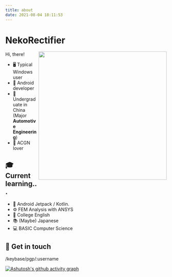 ```yaml
---
title: about
date: 2021-08-04 18:11:53
---
```


# NekoRectifier

<img align="right" src="https://github-readme-stats.vercel.app/api?username=NekoRectifier" width=400 />

Hi, there!

- 🖥️ Typical Windows user
- 📱  Android developer
- 🏫 Undergraduate in China  
  (Major **Automotive Engineering**)
- 💖 ACGN lover

## 🎓 Current learning...

- 🤖 Android Jetpack / Kotlin.
- ⚙️ FEM Analysis with ANSYS
- 📘 College English
- 📚 (Maybe) Japanese
- 💻 BASIC Computer Science

## 💬 Get in touch
/keybase/pgp/:username



[![Ashutosh's github activity graph](https://activity-graph.herokuapp.com/graph?username=NekoRectifier&theme=react-dark)](https://github.com/ashutosh00710/github-readme-activity-graph)


